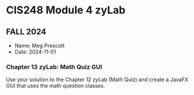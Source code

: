 # CIS248 Module 4 zyLab

## FALL 2024

- Name: Meg Prescott
- Date: 2024-11-01


### Chapter 13 zyLab: Math Quiz GUI

<p>Use your solution to the Chapter 12 zyLab (Math Quiz) and create a JavaFX GUI that uses the math question classes.</p>
